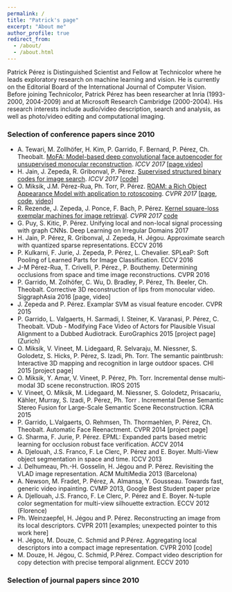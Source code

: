 ```yaml
---
permalink: /
title: "Patrick's page"
excerpt: "About me"
author_profile: true
redirect_from: 
  - /about/
  - /about.html
---
```


Patrick Pérez is Distinguished Scientist and Fellow at Technicolor where he leads exploratory research on machine learning and vision.  He is currently on the Editorial Board of the International Journal of Computer Vision. Before joining Technicolor, Patrick Pérez has been researcher at Inria (1993-2000, 2004-2009) and at Microsoft Research Cambridge (2000-2004). His research interests include audio/video description, search and analysis, as well as photo/video editing and computational imaging.

### Selection of conference papers since 2010
* A. Tewari, M. Zollhöfer, H. Kim, P. Garrido, F. Bernard, P. Pérez, Ch. Theobalt. [MoFA: Model-based deep convolutional face autoencoder for unsupervised monocular reconstruction](http://gvv.mpi-inf.mpg.de/projects/MZ/Papers/arXiv2017_FA/paper.pdf). *ICCV 2017* [[page](http://gvv.mpi-inf.mpg.de/projects/MZ/Papers/arXiv2017_FA/page.html),[video](https://www.youtube.com/watch?v=uIMpHZYB8fI)]
* H. Jain, J. Zepeda, R. Gribonval, P. Pérez. [Supervised structured binary codes for image search](https://arxiv.org/abs/1708.02932). *ICCV 2017* [[code](https://github.com/technicolor-research/subic)]
* O. Miksik, J.M. Pérez-Rua, Ph. Torr, P. Pérez. [ROAM: a Rich Object Appearance Model with application to rotoscoping](). *CVPR 2017* [[page](), [code](), [video]()]
* R. Rezende, J. Zepeda, J. Ponce, F. Bach, P. Pérez. [Kernel square-loss exemplar machines for image retrieval](). *CVPR 2017* [code]()
* G. Puy, S. Kitic, P. Pérez. Unifying local and non-local signal processing with graph CNNs. Deep Learning on Irregular Domains 2017
* H. Jain, P. Pérez, R. Gribonval, J. Zepeda, H. Jégou. Approximate search with quantized sparse representations. ECCV 2016
* P. Kulkarni, F. Jurie, J. Zepeda, P. Pérez, L. Chevalier.  SPLeaP: Soft Pooling of Learned Parts for Image Classification. ECCV 2016
* J-M Pérez-Rua, T. Crivelli, P. Pérez., P. Bouthemy. Determining occlusions from space and time image reconstructions. CVPR 2016
* P. Garrido, M. Zolhöfer, C. Wu, D. Bradley, P. Pérez, Th. Beeler, Ch. Theobalt. Corrective 3D reconstruction of lips from monocular video. SiggraphAsia 2016 [page, video]
* J. Zepeda and P. Pérez. Examplar SVM as visual feature encoder. CVPR 2015
* P. Garrido, L. Valgaerts, H. Sarmadi, I. Steiner, K. Varanasi, P. Pérez, C. Theobalt. VDub - Modifying Face Video of Actors for Plausible Visual Alignment to a Dubbed Audiotrack. EuroGraphics 2015 [project page]  (Zurich)
* O. Miksik, V. Vineet, M. Lidegaard, R. Selvaraju, M. Niessner, S. Golodetz, S. Hicks, P. Pérez, S. Izadi, Ph. Torr. The semantic paintbrush: Interactive 3D mapping and recognition in large outdoor spaces. CHI 2015 [project page]
* O. Miksik, Y. Amar, V. Vineet, P. Pérez, Ph. Torr. Incremental dense multi-modal 3D scene reconstruction. IROS 2015
* V. Vineet, O. Miksik, M. Lidegaard, M. Niessner, S. Golodetz, Prisacariu, Kähler, Murray, S. Izadi, P. Pérez, Ph. Torr . Incremental Dense Semantic Stereo Fusion for Large-Scale Semantic Scene Reconstruction. ICRA 2015
* P. Garrido, L.Valgaerts, O. Rehmsen, Th. Thormaehlen, P. Pérez, Ch. Theobalt. Automatic Face Reenactment. CVPR 2014 [project page]
* G. Sharma, F. Jurie, P. Pérez. EPML: Expanded parts based metric learning for occlusion robust face verification. ACCV 2014
* A. Djelouah, J.S. Franco, F. Le Clerc, P. Pérez and E. Boyer. Multi-View object segmentation in space and time. ICCV 2013
* J. Delhumeau, Ph.-H. Gosselin, H. Jégou and P. Pérez. Revisiting the VLAD image representation. ACM MultiMedia 2013  (Barcelona)
* A. Newson, M. Fradet, P. Pérez, A. Almansa, Y. Gousseau. Towards fast, generic video inpainting. CVMP 2013, Google Best Student paper prize
* A. Djellouah, J.S. Franco, F. Le Clerc, P. Pérez and E. Boyer. N-tuple color segmentation for multi-view silhouette extraction. ECCV 2012 (Florence)
* Ph. Weinzaepfel, H. Jégou and P. Pérez. Reconstructing an image from its local descriptors. CVPR 2011 [examples; unexpected pointer to this work here]
* H. Jégou, M. Douze, C. Schmid and P.Pérez. Aggregating local descriptors into a compact image representation. CVPR 2010 [code]
* M. Douze, H. Jégou, C. Schmid, P.Pérez. Compact video description for copy detection with precise temporal alignment. ECCV 2010

### Selection of journal papers since 2010












 


